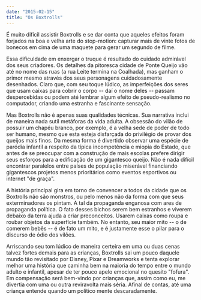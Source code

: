 ```yaml
---
date: "2015-02-15"
title: "Os Boxtrolls"
---
```

É muito difícil assistir Boxtrolls e se dar conta que aqueles efeitos foram forjados na boa e velha arte do stop-motion: capturar mais de vinte fotos de bonecos em cima de uma maquete para gerar um segundo de filme.

Essa dificuldade em enxergar o truque é resultado do cuidado admirável dos seus criadores. Os detalhes da pitoresca cidade de Ponte Queijo vão até no nome das ruas (a rua Leite termina na Coalhada), mas ganham o primor mesmo através dos seus personagens cuidadosamente desenhados. Claro que, com seu toque lúdico, as imperfeições dos seres que usam caixas para cobrir o corpo -- daí o nome deles -- passam despercebidas ou podem até lembrar algum efeito de pseudo-realismo no computador, criando uma estranha e fascinante sensação.

Mas Boxtrolls não é apenas suas qualidades técnicas. Sua narrativa inclui de maneira nada sutil metáforas da vida adulta.  A obsessão do vilão de possuir um chapéu branco, por exemplo, é a velha sede de poder de todo ser humano, mesmo que esta esteja disfarçada do privilégio de provar dos queijos mais finos. Da mesma forma é divertido observar uma espécie de paródia infantil a respeito da típica incompetência e miopia do Estado, que antes de se preocupar com a construção de mais escolas prefere dirigir seus esforços para a edificação de um gigantesco queijo. Não é nada difícil encontrar paralelos entre países de população miserável financiando gigantescos projetos menos prioritários como eventos esportivos ou internet "de graça".

A história principal gira em torno de convencer a todos da cidade que os Boxtrolls não são monstros, ou pelo menos não da forma com que seus exterminadores os pintam. A tal da propaganda enganosa com ares de propaganda política. O fato desses bichos serem bem estranhos e viverem debaixo da terra ajuda a criar preconceitos. Usarem caixas como roupa e roubar objetos da superfície também. No entanto, seu maior mito -- o de comerem bebês -- é de fato um mito, e é justamente esse o pilar para o discurso de ódio dos vilões.

Arriscando seu tom lúdico de maneira certeira em uma ou duas cenas talvez fortes demais para as crianças, Boxtrolls sai um pouco daquele mundo tão revisitado por Disney, Pixar e Dreamworks e tenta explorar melhor uma história que caminha bem na maioria do tempo entre o mundo adulto e infantil, apesar de ter pouco apelo emocional no quesito "fofura". Em compensação será bem-vindo por crianças que, assim como eu, me divertia com uma ou outra reviravolta mais séria. Afinal de contas, até uma criança entende quando um político mente descaradamente.
